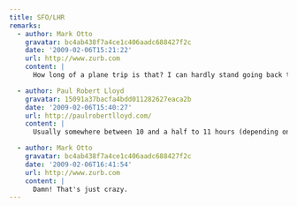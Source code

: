 ```yaml
---
title: SFO/LHR
remarks:
  - author: Mark Otto
    gravatar: bc4ab438f7a4ce1c406aadc688427f2c
    date: '2009-02-06T15:21:22'
    url: http://www.zurb.com
    content: |
      How long of a plane trip is that? I can hardly stand going back to from California to Wisconsin (4 hrs direct, 6 hrs with layover).

  - author: Paul Robert Lloyd
    gravatar: 15091a37bacfa4bdd011282627eaca2b
    date: '2009-02-06T15:40:27'
    url: http://paulrobertlloyd.com/
    content: |
      Usually somewhere between 10 and a half to 11 hours (depending on tail winds etc.) for direct flights. I'm always a bit shocked by this figure, given I usually get it confused with the time difference, which is 8 hours!

  - author: Mark Otto
    gravatar: bc4ab438f7a4ce1c406aadc688427f2c
    date: '2009-02-06T16:41:54'
    url: http://www.zurb.com
    content: |
      Damn! That's just crazy.
---
```

